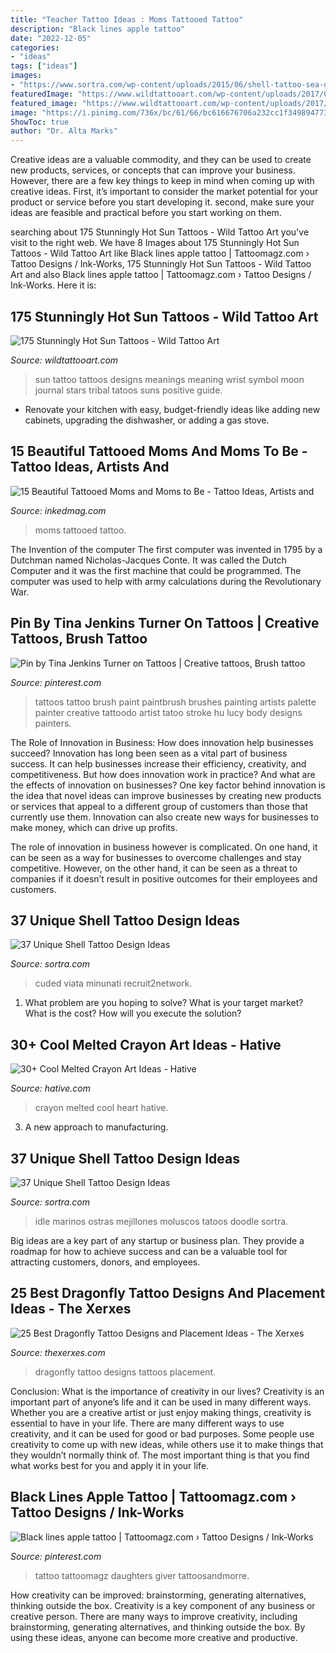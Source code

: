 ```yaml
---
title: "Teacher Tattoo Ideas : Moms Tattooed Tattoo"
description: "Black lines apple tattoo"
date: "2022-12-05"
categories:
- "ideas"
tags: ["ideas"]
images:
- "https://www.sortra.com/wp-content/uploads/2015/06/shell-tattoo-sea-design79.jpg"
featuredImage: "https://www.wildtattooart.com/wp-content/uploads/2017/03/sun-tattoos-02031771.jpg"
featured_image: "https://www.wildtattooart.com/wp-content/uploads/2017/03/sun-tattoos-02031771.jpg"
image: "https://i.pinimg.com/736x/bc/61/66/bc616676706a232cc1f3498947739152--creative-tattoos-small-tattoos.jpg"
ShowToc: true
author: "Dr. Alta Marks"
---
```



Creative ideas are a valuable commodity, and they can be used to create new products, services, or concepts that can improve your business. However, there are a few key things to keep in mind when coming up with creative ideas. First, it’s important to consider the market potential for your product or service before you start developing it. second, make sure your ideas are feasible and practical before you start working on them.

	

		
searching about 175 Stunningly Hot Sun Tattoos - Wild Tattoo Art you've visit to the right web. We have 8 Images about 175 Stunningly Hot Sun Tattoos - Wild Tattoo Art like Black lines apple tattoo | Tattoomagz.com › Tattoo Designs / Ink-Works, 175 Stunningly Hot Sun Tattoos - Wild Tattoo Art and also Black lines apple tattoo | Tattoomagz.com › Tattoo Designs / Ink-Works. Here it is:
		
    
## 175 Stunningly Hot Sun Tattoos - Wild Tattoo Art

<img loading=lazy src="https://www.wildtattooart.com/wp-content/uploads/2017/03/sun-tattoos-02031771.jpg" onerror="this.onerror=null;this.src='https://tse3.mm.bing.net/th?id=OIP.50qI0Mkvyi-K-1EHEPeQUAHaJ4&amp;pid=15.1';" alt="175 Stunningly Hot Sun Tattoos - Wild Tattoo Art">

_Source: wildtattooart.com_

>sun tattoo tattoos designs meanings meaning wrist symbol moon journal stars tribal tatoos suns positive guide. 

	

- Renovate your kitchen with easy, budget-friendly ideas like adding new cabinets, upgrading the dishwasher, or adding a gas stove.

    
## 15 Beautiful Tattooed Moms And Moms To Be - Tattoo Ideas, Artists And

<img loading=lazy src="https://www.inkedmag.com/.image/t_share/MTcyNDA3MTA2OTc1MDQ5MDkx/tattooed-moms-fb.jpg" onerror="this.onerror=null;this.src='https://tse1.mm.bing.net/th?id=OIP.X7hKH9u4UripBQJsm1miiAHaD4&amp;pid=15.1';" alt="15 Beautiful Tattooed Moms and Moms to Be - Tattoo Ideas, Artists and">

_Source: inkedmag.com_

>moms tattooed tattoo. 

	

The Invention of the computer
The first computer was invented in 1795 by a Dutchman named Nicholas-Jacques Conte. It was called the Dutch Computer and it was the first machine that could be programmed. The computer was used to help with army calculations during the Revolutionary War.

    
## Pin By Tina Jenkins Turner On Tattoos | Creative Tattoos, Brush Tattoo

<img loading=lazy src="https://i.pinimg.com/736x/bc/61/66/bc616676706a232cc1f3498947739152--creative-tattoos-small-tattoos.jpg" onerror="this.onerror=null;this.src='https://tse4.mm.bing.net/th?id=OIP.Nzw3R0CUnEU6TlI5LFoE2gAAAA&amp;pid=15.1';" alt="Pin by Tina Jenkins Turner on Tattoos | Creative tattoos, Brush tattoo">

_Source: pinterest.com_

>tattoos tattoo brush paint paintbrush brushes painting artists palette painter creative tattoodo artist tatoo stroke hu lucy body designs painters. 

	

The Role of Innovation in Business: How does innovation help businesses succeed?
Innovation has long been seen as a vital part of business success. It can help businesses increase their efficiency, creativity, and competitiveness. But how does innovation work in practice? And what are the effects of innovation on businesses?
One key factor behind innovation is the idea that novel ideas can improve businesses by creating new products or services that appeal to a different group of customers than those that currently use them. Innovation can also create new ways for businesses to make money, which can drive up profits.

The role of innovation in business however is complicated. On one hand, it can be seen as a way for businesses to overcome challenges and stay competitive. However, on the other hand, it can be seen as a threat to companies if it doesn’t result in positive outcomes for their employees and customers.

    
## 37 Unique Shell Tattoo Design Ideas

<img loading=lazy src="https://www.sortra.com/wp-content/uploads/2015/06/shell-tattoo-sea-design79.jpg" onerror="this.onerror=null;this.src='https://tse3.mm.bing.net/th?id=OIP.6JavGQVXdJ8qgZdism6J3QHaK6&amp;pid=15.1';" alt="37 Unique Shell Tattoo Design Ideas">

_Source: sortra.com_

>cuded viata minunati recruit2network. 

	

1. What problem are you hoping to solve? What is your target market? What is the cost? How will you execute the solution?

    
## 30+ Cool Melted Crayon Art Ideas - Hative

<img loading=lazy src="https://hative.com/wp-content/uploads/2014/04/melted-crayon-art/1-heart-melted-crayon-art.jpg" onerror="this.onerror=null;this.src='https://tse2.mm.bing.net/th?id=OIP.7uKSb-GuxgC67cvPQMUXWQHaJ4&amp;pid=15.1';" alt="30+ Cool Melted Crayon Art Ideas - Hative">

_Source: hative.com_

>crayon melted cool heart hative. 

	

3. A new approach to manufacturing.

    
## 37 Unique Shell Tattoo Design Ideas

<img loading=lazy src="https://www.sortra.com/wp-content/uploads/2015/06/shell-tattoo-sea-design72.jpg" onerror="this.onerror=null;this.src='https://tse3.mm.bing.net/th?id=OIP.KhlywzkunDwxkIWDvzdhyAHaLE&amp;pid=15.1';" alt="37 Unique Shell Tattoo Design Ideas">

_Source: sortra.com_

>idle marinos ostras mejillones moluscos tatoos doodle sortra. 

	

Big ideas are a key part of any startup or business plan. They provide a roadmap for how to achieve success and can be a valuable tool for attracting customers, donors, and employees.

    
## 25 Best Dragonfly Tattoo Designs And Placement Ideas - The Xerxes

<img loading=lazy src="http://thexerxes.com/wp-content/uploads/2016/03/Dragonfly-Tattoos-for-Women.jpg" onerror="this.onerror=null;this.src='https://tse2.mm.bing.net/th?id=OIP.7-kaYyPWcBEP_cWGhR-QkAHaJ6&amp;pid=15.1';" alt="25 Best Dragonfly Tattoo Designs and Placement Ideas - The Xerxes">

_Source: thexerxes.com_

>dragonfly tattoo designs tattoos placement. 

	

Conclusion: What is the importance of creativity in our lives?
Creativity is an important part of anyone’s life and it can be used in many different ways. Whether you are a creative artist or just enjoy making things, creativity is essential to have in your life. There are many different ways to use creativity, and it can be used for good or bad purposes. Some people use creativity to come up with new ideas, while others use it to make things that they wouldn’t normally think of. The most important thing is that you find what works best for you and apply it in your life.

    
## Black Lines Apple Tattoo | Tattoomagz.com › Tattoo Designs / Ink-Works

<img loading=lazy src="https://i.pinimg.com/736x/c7/dc/cd/c7dccd023cc475ac63d0dcd04eeff7a1--teacher-tattoos-teacher-tattoo-ideas-teaching.jpg" onerror="this.onerror=null;this.src='https://tse1.mm.bing.net/th?id=OIP.YdP1qC1x9q5Ab1clOxcj4QHaHa&amp;pid=15.1';" alt="Black lines apple tattoo | Tattoomagz.com › Tattoo Designs / Ink-Works">

_Source: pinterest.com_

>tattoo tattoomagz daughters giver tattoosandmorre. 

	

How creativity can be improved: brainstorming, generating alternatives, thinking outside the box.
Creativity is a key component of any business or creative person. There are many ways to improve creativity, including brainstorming, generating alternatives, and thinking outside the box. By using these ideas, anyone can become more creative and productive.

